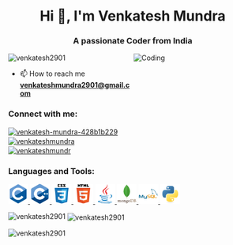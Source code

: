 <h1 align="center">Hi 👋, I'm Venkatesh Mundra</h1>
<h3 align="center">A passionate Coder from India</h3>

<img align ="right" alt="Coding" width="250" height="250" src="https://w0.peakpx.com/wallpaper/780/201/HD-wallpaper-motivation-coding-i-can-do-it-programing.jpg">

<p align="left"> <img src="https://komarev.com/ghpvc/?username=venkatesh2901&label=Profile%20views&color=0e75b6&style=flat" alt="venkatesh2901" /> </p>

- 📫 How to reach me **venkateshmundra2901@gmail.com**

<h3 align="left">Connect with me:</h3>

<p align="left">
<a href="https://linkedin.com/in/venkatesh-mundra-428b1b229" target="blank"><img align="center" src="https://raw.githubusercontent.com/rahuldkjain/github-profile-readme-generator/master/src/images/icons/Social/linked-in-alt.svg" alt="venkatesh-mundra-428b1b229" height="30" width="40" /></a>
 <a href="https://www.hackerrank.com/venkateshmundra" target="blank"><img align="center" src="https://raw.githubusercontent.com/rahuldkjain/github-profile-readme-generator/master/src/images/icons/Social/hackerrank.svg" alt="venkateshmundra" height="30" width="40" /></a>
<a href="https://www.codechef.com/users/venkateshmundr" target="blank"><img align="center" src="https://cdn.jsdelivr.net/npm/simple-icons@3.1.0/icons/codechef.svg" alt="venkateshmundr" height="30" width="40" /></a>
</p>

<h3 align="left">Languages and Tools:</h3>
<p align="left"> <a href="https://www.cprogramming.com/" target="_blank" rel="noreferrer"> <img src="https://raw.githubusercontent.com/devicons/devicon/master/icons/c/c-original.svg" alt="c" width="40" height="40"/> </a> <a href="https://www.w3schools.com/cpp/" target="_blank" rel="noreferrer"> <img src="https://raw.githubusercontent.com/devicons/devicon/master/icons/cplusplus/cplusplus-original.svg" alt="cplusplus" width="40" height="40"/> </a> <a href="https://www.w3schools.com/css/" target="_blank" rel="noreferrer"> <img src="https://raw.githubusercontent.com/devicons/devicon/master/icons/css3/css3-original-wordmark.svg" alt="css3" width="40" height="40"/> </a> <a href="https://www.w3.org/html/" target="_blank" rel="noreferrer"> <img src="https://raw.githubusercontent.com/devicons/devicon/master/icons/html5/html5-original-wordmark.svg" alt="html5" width="40" height="40"/> </a> <a href="https://www.java.com" target="_blank" rel="noreferrer"> <img src="https://raw.githubusercontent.com/devicons/devicon/master/icons/java/java-original.svg" alt="java" width="40" height="40"/> </a> <a href="https://www.mongodb.com/" target="_blank" rel="noreferrer"> <img src="https://raw.githubusercontent.com/devicons/devicon/master/icons/mongodb/mongodb-original-wordmark.svg" alt="mongodb" width="40" height="40"/> </a> <a href="https://www.mysql.com/" target="_blank" rel="noreferrer"> <img src="https://raw.githubusercontent.com/devicons/devicon/master/icons/mysql/mysql-original-wordmark.svg" alt="mysql" width="40" height="40"/> </a> <a href="https://www.python.org" target="_blank" rel="noreferrer"> <img src="https://raw.githubusercontent.com/devicons/devicon/master/icons/python/python-original.svg" alt="python" width="40" height="40"/> </a> </p>

<p><img align="left" src="https://github-readme-stats.vercel.app/api/top-langs?username=venkatesh2901&show_icons=true&locale=en&layout=compact" alt="venkatesh2901" /></p>

<p>&nbsp;<img align="center" src="https://github-readme-stats.vercel.app/api?username=venkatesh2901&show_icons=true&locale=en" alt="venkatesh2901" /></p>

<p><img align="center" src="https://github-readme-streak-stats.herokuapp.com/?user=venkatesh2901&" alt="venkatesh2901" /></p>



<!--
**Venkatesh2901/Venkatesh2901** is a ✨ _special_ ✨ repository because its `README.md` (this file) appears on your GitHub profile.

Here are some ideas to get you started :

- 🔭 I’m currently working on ...
- 🌱 I’m currently learning ...
- 👯 I’m looking to collaborate on ...
- 🤔 I’m looking for help with ...
- 💬 Ask me about ...
- 📫 How to reach me: ...
- 😄 Pronouns: ...
- ⚡ Fun fact: ...
-->
